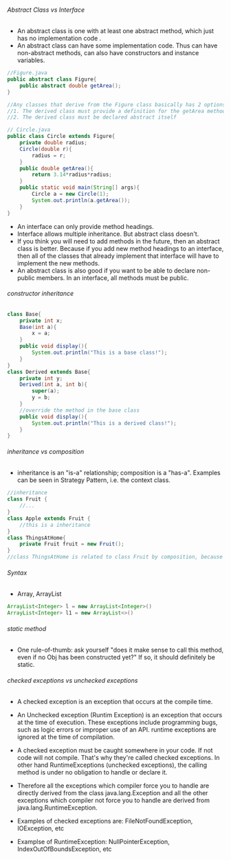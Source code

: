 ###### Abstract Class vs Interface
- An abstract class is one with at least one abstract method, which just has no implementation code .
- An abstract class can have some implementation code. Thus can have non-abstract methods, can also have constructors and instance variables.
```java
//Figure.java
public abstract class Figure{
	public abstract double getArea();
}

//Any classes that derive from the Figure class basically has 2 options: 
//1. The derived class must provide a definition for the getArea method
//2. The derived class must be declared abstract itself

// Circle.java
public class Circle extends Figure{
	private double radius;
	Circle(double r){
		radius = r;
	}
	public double getArea(){
		return 3.14*radius*radius;
	}
	public static void main(String[] args){
		Circle a = new Circle(1);
		System.out.println(a.getArea());
	}
}
```
- An interface can only provide method headings.
- Interface allows multiple inheritance. But abstract class doesn't.
- If you think you will need to add methods in the future, then an abstract class is better. Because if you add new method headings to an interface, then all of the classes that already implement that interface will have to implement the new methods. 
- An abstract class is also good if you want to be able to declare non-public members. In an interface, all methods must be public.

###### constructor inheritance
```java
class Base{
	private int x;
	Base(int a){
		x = a;
	}
	public void display(){
		System.out.println("This is a base class!");
	}
}
class Derived extends Base{
	private int y;
	Derived(int a, int b){
		super(a);
		y = b;
	}
	//override the method in the base class
	public void display(){
		System.out.println("This is a derived class!");
	}
}
```

###### inheritance vs composition
- inheritance is an "is-a" relationship; composition is a "has-a". Examples can be seen in Strategy Pattern, i.e. the context class.
```java
//inheritance
class Fruit {
    //...
}
class Apple extends Fruit {
    //this is a inheritance
}
class ThingsAtHome{
	private Fruit fruit = new Fruit();
}
//class ThingsAtHome is related to class Fruit by composition, because it has an instance variable that holds a reference to a Fruit object. 
```

###### Syntax
- Array, ArrayList
```java
ArrayList<Integer> l = new ArrayList<Integer>()
ArrayList<Integer> l1 = new ArrayList<>() 

```

###### static method
- One rule-of-thumb: ask yourself "does it make sense to call this method, even if no Obj has been constructed yet?" If so, it should definitely be static.

###### checked exceptions vs unchecked exceptions
- A checked exception is an exception that occurs at the compile time.
- An Unchecked exception (Runtim Exception) is an exception that occurs at the time of execution. These exceptions include programming bugs, such as logic errors or improper use of an API. runtime exceptions are ignored at the time of compilation.

- A checked exception must be caught somewhere in your code. If not code will not compile. That's why they're called checked exceptions. In other hand RuntimeExceptions (unchecked exceptions), the calling 
method is under no obligation to handle or declare it. 

- Therefore all the exceptions which compiler force you to handle are directly derived from the class java.lang.Exception and all the other exceptions which compiler not force you to handle are derived from java.lang.RuntimeException.

- Examples of checked exceptions are: FileNotFoundException, IOException, etc

- Examplse of RuntimeException: NullPointerException, IndexOutOfBoundsException, etc

